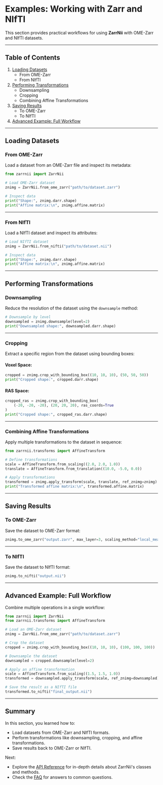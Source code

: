 # Examples: Working with Zarr and NIfTI

This section provides practical workflows for using **ZarrNii** with OME-Zarr and NIfTI datasets.

---

## Table of Contents
1. [Loading Datasets](#loading-datasets)
    - From OME-Zarr
    - From NIfTI
2. [Performing Transformations](#performing-transformations)
    - Downsampling
    - Cropping
    - Combining Affine Transformations
3. [Saving Results](#saving-results)
    - To OME-Zarr
    - To NIfTI
4. [Advanced Example: Full Workflow](#advanced-example-full-workflow)

---

## Loading Datasets

### **From OME-Zarr**
Load a dataset from an OME-Zarr file and inspect its metadata:

```python
from zarrnii import ZarrNii

# Load OME-Zarr dataset
znimg = ZarrNii.from_ome_zarr("path/to/dataset.zarr")

# Inspect data
print("Shape:", znimg.darr.shape)
print("Affine matrix:\n", znimg.affine.matrix)
```

---

### **From NIfTI**
Load a NIfTI dataset and inspect its attributes:

```python
# Load NIfTI dataset
znimg = ZarrNii.from_nifti("path/to/dataset.nii")

# Inspect data
print("Shape:", znimg.darr.shape)
print("Affine matrix:\n", znimg.affine.matrix)
```

---

## Performing Transformations

### **Downsampling**
Reduce the resolution of the dataset using the `downsample` method:

```python
# Downsample by level
downsampled = znimg.downsample(level=2)
print("Downsampled shape:", downsampled.darr.shape)
```

---

### **Cropping**
Extract a specific region from the dataset using bounding boxes:

#### **Voxel Space**:
```python
cropped = znimg.crop_with_bounding_box((10, 10, 10), (50, 50, 50))
print("Cropped shape:", cropped.darr.shape)
```

#### **RAS Space**:
```python
cropped_ras = znimg.crop_with_bounding_box(
    (-20, -20, -20), (20, 20, 20), ras_coords=True
)
print("Cropped shape:", cropped_ras.darr.shape)
```

---

### **Combining Affine Transformations**
Apply multiple transformations to the dataset in sequence:

```python
from zarrnii.transforms import AffineTransform

# Define transformations
scale = AffineTransform.from_scaling((2.0, 2.0, 1.0))
translate = AffineTransform.from_translation((10.0, -5.0, 0.0))

# Apply transformations
transformed = znimg.apply_transform(scale, translate, ref_znimg=znimg)
print("Transformed affine matrix:\n", transformed.affine.matrix)
```

---

## Saving Results

### **To OME-Zarr**
Save the dataset to OME-Zarr format:

```python
znimg.to_ome_zarr("output.zarr", max_layer=3, scaling_method="local_mean")
```

---

### **To NIfTI**
Save the dataset to NIfTI format:

```python
znimg.to_nifti("output.nii")
```

---

## Advanced Example: Full Workflow

Combine multiple operations in a single workflow:

```python
from zarrnii import ZarrNii
from zarrnii.transforms import AffineTransform

# Load an OME-Zarr dataset
znimg = ZarrNii.from_ome_zarr("path/to/dataset.zarr")

# Crop the dataset
cropped = znimg.crop_with_bounding_box((10, 10, 10), (100, 100, 100))

# Downsample the dataset
downsampled = cropped.downsample(level=2)

# Apply an affine transformation
scale = AffineTransform.from_scaling((1.5, 1.5, 1.0))
transformed = downsampled.apply_transform(scale, ref_znimg=downsampled)

# Save the result as a NIfTI file
transformed.to_nifti("final_output.nii")
```

---

## Summary

In this section, you learned how to:
- Load datasets from OME-Zarr and NIfTI formats.
- Perform transformations like downsampling, cropping, and affine transformations.
- Save results back to OME-Zarr or NIfTI.

Next:
- Explore the [API Reference](../reference.md) for in-depth details about ZarrNii's classes and methods.
- Check the [FAQ](../faq.md) for answers to common questions.

